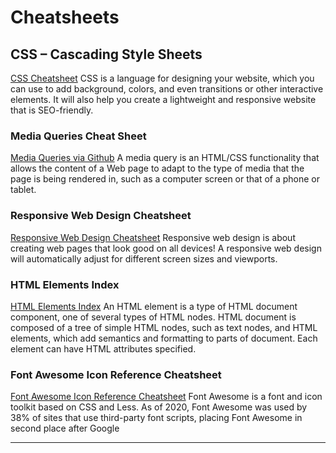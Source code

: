 # Cheatsheets

## CSS – Cascading Style Sheets

[CSS Cheatsheet](https://www.hostinger.com/tutorials/css-cheat-sheet) CSS is a language for designing  your website, which you can use to add background, colors, and even transitions or other interactive elements. It will also help you create a lightweight and responsive website that is SEO-friendly.

### Media Queries Cheat Sheet

[Media Queries via Github](https://gist.github.com/bartholomej/8415655) A media query is an HTML/CSS functionality that allows the content of a Web page to adapt to the type of media that the page is being rendered in, such as a computer screen or that of a phone or tablet.

### Responsive Web Design Cheatsheet

[Responsive Web Design Cheatsheet](https://www.uxpin.com/studio/blog/responsive-web-design-cheat-sheet/)
Responsive web design is about creating web pages that look good on all devices!
A responsive web design will automatically adjust for different screen sizes and viewports.

### HTML Elements Index

[HTML Elements Index](https://meiert.com/en/indices/html-elements/) An HTML element is a type of HTML document component, one of several types of HTML nodes. HTML document is composed of a tree of simple HTML nodes, such as text nodes, and HTML elements, which add semantics and formatting to parts of document. Each element can have HTML attributes specified.

### Font Awesome Icon Reference Cheatsheet

[Font Awesome Icon Reference Cheatsheet](https://fontawesome.com/v5/cheatsheet) Font Awesome is a font and icon toolkit based on CSS and Less. As of 2020, Font Awesome was used by 38% of sites that use third-party font scripts, placing Font Awesome in second place after Google
***
